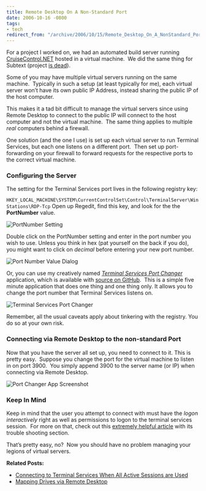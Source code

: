 ```yaml
---
title: Remote Desktop On A Non-Standard Port
date: 2006-10-16 -0800
tags:
- tech
redirect_from: "/archive/2006/10/15/Remote_Desktop_On_A_NonStandard_Port.aspx/"
---
```


For a project I worked on, we had an automated build server running
[CruiseControl.NET](http://confluence.public.thoughtworks.org/display/CCNET/Welcome+to+CruiseControl.NET "CruiseControl.NET Continuous Integration Server") hosted in a virtual machine.  We did the same thing for Subtext (project [is dead](https://haacked.com/archive/2013/12/02/dr-jekyll-and-mr-haack/)). 

Some of you may have multiple virtual servers running on the same machine.  Typically in such a setup (at least typically for me), each
virtual server won’t have its own public IP Address, instead sharing the public IP of the host computer.

This makes it a tad bit difficult to manage the virtual servers since using Remote Desktop to connect to the public IP will connect to the host computer and not the virtual machine.  The same thing applies to multiple *real* computers behind a firewall.

One solution (and the one I use) is set up each virtual server to run Terminal Services, but each one listens on a different port.  Then set up port-forwarding on your firewall to forward requests for the respective ports to the correct virtual machine.

### Configuring the Server

The setting for the Terminal Services port lives in the following registry key:

`HKEY_LOCAL_MACHINE\SYSTEM\CurrentControlSet\Control\TerminalServer\WinStations\RDP-Tcp`
Open up Regedit, find this key, and look for the the **PortNumber** value.

![PortNumber Setting](https://haacked.com/images/haacked_com/WindowsLiveWriter/RemoteDesktopOnANonStandardPort_1438D/TerminalServicesPortRegistrySetting8.png)

Double click on the PortNumber setting and enter in the port number you wish to use. Unless you think in hex (pat yourself on the back if you do), you might want to click on *decimal* before entering your new port
number.

![Port Number Value Dialog](https://haacked.com/images/haacked_com/WindowsLiveWriter/RemoteDesktopOnANonStandardPort_1438D/TerminalServicesPortNumberValue4.png)

Or, you can use my creatively named *[Terminal Services Port
Changer](https://github.com/Haacked/TerminalServicesPortChanger/releases/download/v1.0.0/TerminalServicesPortChangerExtractor.exe)*
application, which is available with [source on GitHub](https://github.com/Haacked/TerminalServicesPortChanger/).  This is a simple five minute application that does one thing and one thing only. It allows you to change the port number that Terminal Services listens on.

![Terminal Services Port Changer](https://haacked.com/images/haacked_com/WindowsLiveWriter/RemoteDesktopOnANonStandardPort_1438D/VelocitTSPortChanger4.png)

Remember, all the usual caveats apply about tinkering with the registry. You do so at your own risk.

### Connecting via Remote Desktop to the non-standard Port

Now that you have the server all set up, you need to connect to it. This is pretty easy.  Suppose you change the port for the virtual
machine to listen in on port 3900.  You simply append 3900 to the server name (or IP) when connecting via Remote Desktop.

![Port Changer App Screenshot](https://user-images.githubusercontent.com/19977/29098708-a0923384-7c55-11e7-9714-dcfe8d2fc907.png)

### Keep In Mind

Keep in mind that the user you attempt to connect with must have the *logon interactively* right as well as permissions to logon to the
terminal services session.  For more on that, check out this [extremely helpful
article](http://www.windowsnetworking.com/articles_tutorials/Windows_2003_Terminal_Services_Part2.html "Windows 2003 terminal services tutorial") with its trouble shooting section.

That’s pretty easy, no?  Now you should have no problem managing your legions of virtual servers.

**Related Posts:**

-   [Connecting to Terminal Services When All Active Sessions are Used](https://haacked.com/archive/2005/10/13/remote_desktop_to_console_session.aspx/ "How to connect to the console session.")
-   [Mapping Drives via Remote Desktop](https://blogs.msdn.microsoft.com/brendangrant/2009/02/17/the-most-useful-feature-of-remote-desktop-i-never-knew-about/ "Useful features of remote deskotp")
